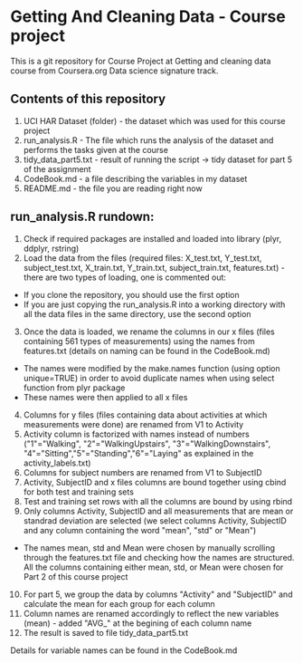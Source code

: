 # Getting And Cleaning Data - Course project

This is a git repository for Course Project at Getting and cleaning data course from Coursera.org Data science signature track.

## Contents of this repository
1. UCI HAR Dataset (folder) - the dataset which was used for this course project
2. run_analysis.R - The file which runs the analysis of the dataset and performs the tasks given at the course
3. tidy_data_part5.txt - result of running the script -> tidy dataset for part 5 of the assignment
4. CodeBook.md - a file describing the variables in my dataset
5. README.md - the file you are reading right now
	
## run_analysis.R  rundown:

1. Check if required packages are installed and loaded into library (plyr, ddplyr, rstring)
2. Load the data from the files (required files: X_test.txt, Y_test.txt, subject_test.txt, X_train.txt, Y_train.txt, subject_train.txt, features.txt) - there are two types of loading, one is commented out:
  * If you clone the repository, you should use the first option
  * If you are just copying the run_analysis.R into a working directory with all the data files in the same directory, use the second option
3. Once the data is loaded, we rename the columns in our x files (files containing 561 types of measurements) using the names from features.txt (details on naming can be found in the CodeBook.md)
  * The names were modified by the make.names function (using option unique=TRUE) in order to avoid duplicate names when using select function from plyr package
  * These names were then applied to all x files
4. Columns for y files (files containing data about activities at which measurements were done) are renamed from V1 to Activity
5. Activity column is factorized with names instead of numbers ("1"="Walking", "2"="WalkingUpstairs", "3"="WalkingDownstairs", "4"="Sitting","5"="Standing","6"="Laying" as explained in the activity_labels.txt)
6. Columns for subject numbers are renamed from V1 to SubjectID
7. Activity, SubjectID and x files columns are bound together using cbind for both test and training sets
8. Test and training set rows with all the columns are bound by using rbind
9. Only columns Activity, SubjectID and all measurements that are mean or standrad deviation are selected (we select columns Activity, SubjectID and any column containing the word "mean", "std" or "Mean")
  * The names mean, std and Mean were chosen by manually scrolling through the features.txt file and checking how the names are structured. All the columns containing either mean, std, or Mean were chosen for Part 2 of this course project
10. For part 5, we group the data by columns "Activity" and "SubjectID" and calculate the mean for each group for each column
11. Column names are renamed accordingly to reflect the new variables (mean) - added "AVG_" at the begining of each column name
12. The result is saved to file tidy_data_part5.txt
	
Details for variable names can be found in the CodeBook.md